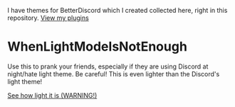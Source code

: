 I have themes for BetterDiscord which I created collected here, right in this repository. [View my plugins](https://github.com/GEOEGII555/BetterDiscordPlugins)
# WhenLightModeIsNotEnough
Use this to prank your friends, especially if they are using Discord at night/hate light theme. Be careful! This is even lighter than the Discord's light theme!

[See how light it is (WARNING!)](https://github.com/GEOEGII555/BetterDiscordThemes/blob/master/WhenLightModeIsNotEnough.png?raw=yes)

